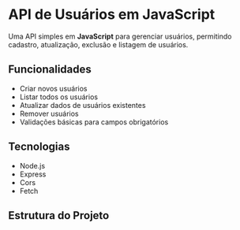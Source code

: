 # API de Usuários em JavaScript

Uma API simples em **JavaScript** para gerenciar usuários, permitindo cadastro, atualização, exclusão e listagem de usuários.

## Funcionalidades

- Criar novos usuários
- Listar todos os usuários
- Atualizar dados de usuários existentes
- Remover usuários
- Validações básicas para campos obrigatórios

## Tecnologias

- Node.js
- Express
- Cors
- Fetch

## Estrutura do Projeto